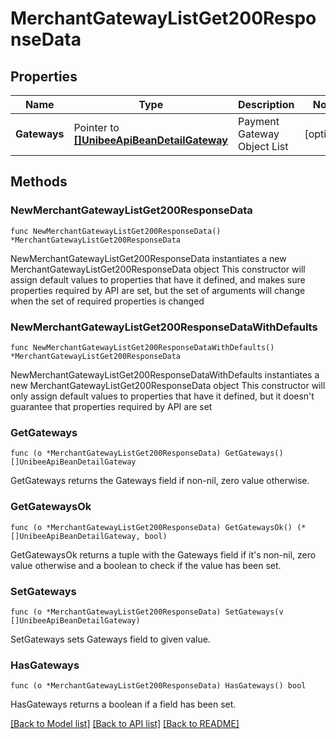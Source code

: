 # MerchantGatewayListGet200ResponseData

## Properties

Name | Type | Description | Notes
------------ | ------------- | ------------- | -------------
**Gateways** | Pointer to [**[]UnibeeApiBeanDetailGateway**](UnibeeApiBeanDetailGateway.md) | Payment Gateway Object List | [optional] 

## Methods

### NewMerchantGatewayListGet200ResponseData

`func NewMerchantGatewayListGet200ResponseData() *MerchantGatewayListGet200ResponseData`

NewMerchantGatewayListGet200ResponseData instantiates a new MerchantGatewayListGet200ResponseData object
This constructor will assign default values to properties that have it defined,
and makes sure properties required by API are set, but the set of arguments
will change when the set of required properties is changed

### NewMerchantGatewayListGet200ResponseDataWithDefaults

`func NewMerchantGatewayListGet200ResponseDataWithDefaults() *MerchantGatewayListGet200ResponseData`

NewMerchantGatewayListGet200ResponseDataWithDefaults instantiates a new MerchantGatewayListGet200ResponseData object
This constructor will only assign default values to properties that have it defined,
but it doesn't guarantee that properties required by API are set

### GetGateways

`func (o *MerchantGatewayListGet200ResponseData) GetGateways() []UnibeeApiBeanDetailGateway`

GetGateways returns the Gateways field if non-nil, zero value otherwise.

### GetGatewaysOk

`func (o *MerchantGatewayListGet200ResponseData) GetGatewaysOk() (*[]UnibeeApiBeanDetailGateway, bool)`

GetGatewaysOk returns a tuple with the Gateways field if it's non-nil, zero value otherwise
and a boolean to check if the value has been set.

### SetGateways

`func (o *MerchantGatewayListGet200ResponseData) SetGateways(v []UnibeeApiBeanDetailGateway)`

SetGateways sets Gateways field to given value.

### HasGateways

`func (o *MerchantGatewayListGet200ResponseData) HasGateways() bool`

HasGateways returns a boolean if a field has been set.


[[Back to Model list]](../README.md#documentation-for-models) [[Back to API list]](../README.md#documentation-for-api-endpoints) [[Back to README]](../README.md)


